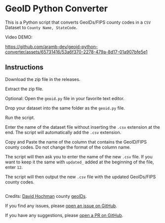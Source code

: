 # GeoID Python Converter

This is a Python script that converts GeoIDs/FIPS county codes in a `CSV` Dataset to `County Name, StateCode`.

Video DEMO:

https://github.com/aramb-dev/geoid-python-converter/assets/65731416/53a6f370-2278-479a-8d17-01a907bfe5e1


## Instructions

Download the zip file in the releases.

Extract the zip file.

Optional: Open the `geoid.py` file in your favorite text editor.

Drop your dataset into the same folder as the `geoid.py` file.

Run the script.

Enter the name of the dataset file without inserting the `.csv` extension at the end. The script will automatically add the `.csv` extension.

Copy and Paste the name of the column that contains the GeoID/FIPS county codes. Do not change the format of the column name.

The script will then ask you to enter the name of the new `.csv` file. If you want to keep it the same with `updated_` added at the beginning of the file, enter `12`.

The script will then output the new `.csv` file with the updated GeoIDs/FIPS county codes.

##

Credits: [David Hochman](https://tbed.org) county [geoIDs](https://tbed.org/demo/index.php?function=search&tablename=county_vw).

If you find any issues, please [open an issue on GitHub](https://github.com/aramb-dev/geoid-python-converter/issues).

If you have any suggestions, please [open a PR on GitHub](https://github.com/aramb-dev/geoid-python-converter/pulls).